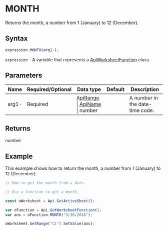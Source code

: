 # MONTH

Returns the month, a number from 1 (January) to 12 (December).

## Syntax

```javascript
expression.MONTH(arg1-);
```

`expression` - A variable that represents a [ApiWorksheetFunction](../ApiWorksheetFunction.md) class.

## Parameters

| **Name** | **Required/Optional** | **Data type** | **Default** | **Description** |
| ------------- | ------------- | ------------- | ------------- | ------------- |
| arg1- | Required | [ApiRange](../../ApiRange/ApiRange.md) \| [ApiName](../../ApiName/ApiName.md) \| number |  | A number in the date-time code. |

## Returns

number

## Example

This example shows how to return the month, a number from 1 (January) to 12 (December).

```javascript editor-xlsx
// How to get the month from a date.

// Use a function to get a month.

const oWorksheet = Api.GetActiveSheet();

var oFunction = Api.GetWorksheetFunction();
var ans = oFunction.MONTH("3/16/2018"); 

oWorksheet.GetRange("C1").SetValue(ans);

```
